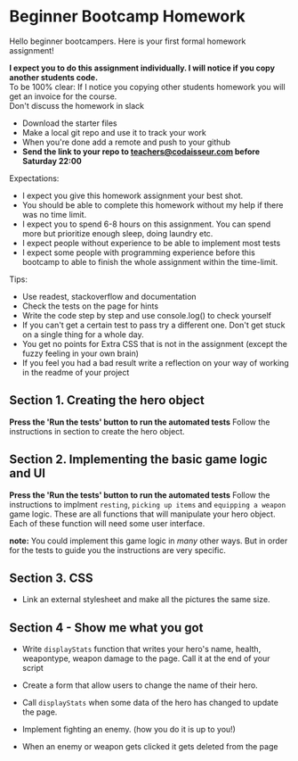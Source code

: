 # Beginner Bootcamp Homework

Hello beginner bootcampers. Here is your first formal homework  assignment!


**I expect you to do this assignment individually. I will notice if you copy another students code.**  
To be 100% clear: If I notice you copying other students homework you will get an invoice for the course.  
Don't discuss the homework in slack

- Download the starter files
- Make a local git repo and use it to track your work
- When you're done add a remote and push to your github
- **Send the link to your repo to teachers@codaisseur.com before Saturday 22:00**

Expectations:
- I expect you give this homework assignment your best shot.
- You should be able to complete this homework without my help if there was no time limit.
- I expect you to spend 6-8 hours on this assignment. You can spend more but prioritize enough sleep, doing laundry etc.
- I expect people without experience to be able to implement most tests
- I expect some people with programming experience before this bootcamp to able to finish the whole assignment within the time-limit.

Tips:
- Use readest, stackoverflow and documentation
- Check the tests on the page for hints
- Write the code step by step and use console.log() to check yourself  
- If you can't get a certain test to pass try a different one. Don't get stuck on a single thing for a whole day.  
- You get no points for Extra CSS that is not in the assignment (except the fuzzy feeling in your own brain)
- If you feel you had a bad result write a reflection on your way of working in the readme of your project

## Section 1. Creating the hero object

**Press the 'Run the tests' button to run the automated tests** 
Follow the instructions in section to create the hero object.

## Section 2. Implementing the basic game logic and UI

**Press the 'Run the tests' button to run the automated tests**
Follow the instructions to implment `resting`, `picking up items` and `equipping a weapon` game logic. These are all functions that will manipulate your hero object. Each of these function will need some user interface.

**note:** You could implement this game logic in *many* other ways. But in order for the tests to guide you the instructions are very specific.

## Section 3. CSS

- Link an external stylesheet and make all the pictures the same size.

## Section 4 - Show me what you got


- Write `displayStats` function that writes your hero's name, health, weapontype, weapon damage to the page. Call it at the end of your script

- Create a form that allow users to change the name of their hero.

- Call `displayStats` when some data of the hero has changed to update the page.

- Implement fighting an enemy. (how you do it is up to you!)

- When an enemy or weapon gets clicked it gets deleted from the page
